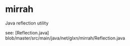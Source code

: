 # mirrah
Java reflection utility

see: [Reflection.java] blob/master/src/main/java/net/glxn/mirrah/Reflection.java